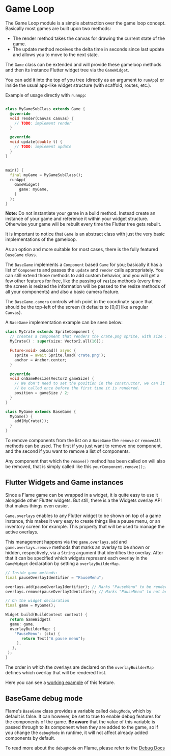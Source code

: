 # Game Loop

The Game Loop module is a simple abstraction over the game loop concept. Basically most games are
built upon two methods:

 - The render method takes the canvas for drawing the current state of the game.
 - The update method receives the delta time in seconds since last update and allows you to move to
   the next state.

The `Game` class can be extended and will provide these gameloop methods and then its instance
Flutter widget tree via the `GameWidget`.

You can add it into the top of you tree (directly as an argument to `runApp`) or inside the usual
app-like widget structure (with scaffold, routes, etc.).

Example of usage directly with `runApp`:

```dart

class MyGameSubClass extends Game {
  @override
  void render(Canvas canvas) {
    // TODO: implement render
  }

  @override
  void update(double t) {
    // TODO: implement update
  }
}
    
  
main() {
  final myGame = MyGameSubClass();
  runApp(
    GameWidget(
      game: myGame,
    )
  );
}
```

**Note:** Do not instantiate your game in a build method. Instead create an instance of your game
 and reference it within your widget structure. Otherwise your game will be rebuilt every time the
 Flutter tree gets rebuilt.

It is important to notice that `Game` is an abstract class with just the very basic implementations
of the gameloop.

As an option and more suitable for most cases, there is the fully featured `BaseGame` class.

The `BaseGame` implements a `Component` based `Game` for you; basically it has a list of
`Component`s and passes the `update` and `render` calls appropriately. You can still extend those
methods to add custom behavior, and you will get a few other features for free, like the passing of
`resize` methods (every time the screen is resized the information will be passed to the resize
methods of all your components) and also a basic camera feature.

The `BaseGame.camera` controls which point in the coordinate space that should be the top-left of
the screen (it defaults to [0,0] like a regular `Canvas`).

A `BaseGame` implementation example can be seen below:

```dart
class MyCrate extends SpriteComponent {
  // creates a component that renders the crate.png sprite, with size 16 x 16
  MyCrate() : super(size: Vector2.all(16));

  Future<void> onLoad() async {
    sprite = await Sprite.load('crate.png');
    anchor = Anchor.center;
  }

  @override
  void onGameResize(Vector2 gameSize) {
    // We don't need to set the position in the constructor, we can it directly here since it will
    // be called once before the first time it is rendered.
    position = gameSize / 2;
  }
}

class MyGame extends BaseGame {
  MyGame() {
    add(MyCrate());
  }
}
```

To remove components from the list on a `BaseGame` the `remove` or `removeAll` methods can be used.
The first if you just want to remove one component, and the second if you want to remove a list of
components.

Any component that which the `remove()` method has been called on will also be removed, that is
simply called like this `yourComponent.remove();`.

## Flutter Widgets and Game instances

Since a Flame game can be wrapped in a widget, it is quite easy to use it alongside other Flutter
widgets. But still, there is a the Widgets overlay API that makes things even easier.

`Game.overlays` enables to any Flutter widget to be shown on top of a game instance, this makes it
very easy to create things like a pause menu, or an inventory screen for example.
This property that will be used to manage the active overlays.

This management happens via the `game.overlays.add` and `game.overlays.remove` methods that marks an
overlay to be shown or hidden, respectively, via a `String` argument that identifies the overlay.
After that it can be specified which widgets represent each overlay in the `GameWidget` declaration
by setting a `overlayBuilderMap`.

```dart
// Inside game methods:
final pauseOverlayIdentifier = "PauseMenu";

overlays.add(pauseOverlayIdentifier); // Marks "PauseMenu" to be rendered.
overlays.remove(pauseOverlayIdentifier); // Marks "PauseMenu" to not be rendered.
```

```dart
// On the widget declaration
final game = MyGame();

Widget build(BuildContext context) {
  return GameWidget(
  game: game,
  overlayBuilderMap: {
    "PauseMenu": (ctx) {
       return Text("A pause menu");
     },
   },
 );
}
```

The order in which the overlays are declared on the `overlayBuilderMap` defines which overlay that
will be rendered first.

Here you can see a
[working example](https://github.com/flame-engine/flame/tree/main/examples/lib/stories/widgets/overlay.dart)
of this feature.

## BaseGame debug mode

Flame's `BaseGame` class provides a variable called `debugMode`, which by default is false. It can
however, be set to true to enable debug features for the components of the game. __Be aware__ that
the value of this variable is passed through to its component when they are added to the game, so if
you change the `debugMode` in runtime, it will not affect already added components by default.

To read more about the `debugMode` on Flame, please refer to the [Debug Docs](debug.md)


